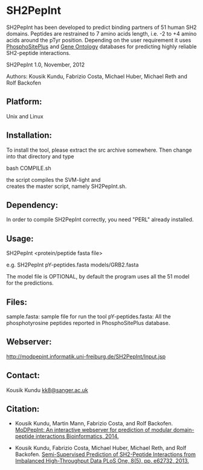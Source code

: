SH2PepInt
====

SH2PepInt has been developed to predict binding partners of 51 human SH2 domains. Peptides are restrained to 7 amino acids length, i.e. -2 to +4 amino acids around the pTyr position. Depending on the user requirement it uses [PhosphoSitePlus](http://www.phosphosite.org/homeAction.action) and [Gene Ontology](http://www.ebi.ac.uk/QuickGO/) databases for predicting highly reliable SH2-peptide interactions.

SH2PepInt 1.0, November, 2012 

Authors: Kousik Kundu, Fabrizio Costa, Michael Huber, Michael Reth and Rolf Backofen

Platform:
------------

Unix and Linux


Installation:
------------

To install the tool, please extract the src archive somewhere. Then change
into that directory and type

  bash COMPILE.sh

the script compiles the SVM-light and  
creates the master script, namely SH2PepInt.sh. 




Dependency:
-------------

In order to compile SH2PepInt correctly, you need "PERL" already installed.



Usage:
--------------

SH2PepInt <protein/peptide fasta file> <model file>

e.g. SH2PepInt pY-peptides.fasta models/GRB2.fasta

The model file is OPTIONAL, by default the program uses all the 51 model for the predictions. 


Files:
-----------------
sample.fasta: sample file for run the tool
pY-peptides.fasta: All the phosphotyrosine peptides reported in PhosphoSitePlus database.


Webserver:
-----------------
http://modpepint.informatik.uni-freiburg.de/SH2PepInt/Input.jsp


Contact: 
-----------------
Kousik Kundu <kk8@sanger.ac.uk>

Citation:
-----------------
* Kousik Kundu, Martin Mann, Fabrizio Costa, and Rolf Backofen.
[MoDPepInt: An interactive webserver for prediction of modular domain-peptide interactions
Bioinformatics, 2014.](https://academic.oup.com/bioinformatics/article-lookup/doi/10.1093/bioinformatics/btu350)

* Kousik Kundu, Fabrizio Costa, Michael Huber, Michael Reth, and Rolf Backofen.
[Semi-Supervised Prediction of SH2-Peptide Interactions from Imbalanced High-Throughput Data
PLoS One, 8(5), pp. e62732, 2013.](http://journals.plos.org/plosone/article?id=10.1371/journal.pone.0062732)




